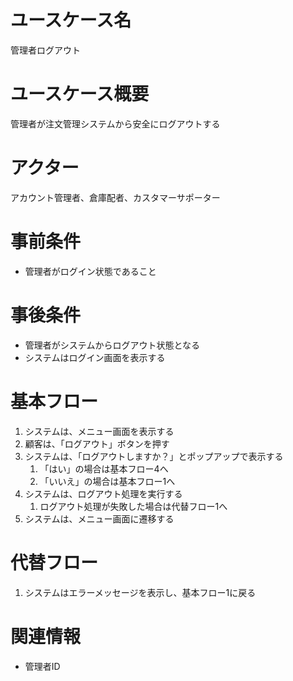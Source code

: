 # ユースケース名
管理者ログアウト

# ユースケース概要
管理者が注文管理システムから安全にログアウトする

# アクター
アカウント管理者、倉庫配者、カスタマーサポーター

# 事前条件
- 管理者がログイン状態であること

# 事後条件
- 管理者がシステムからログアウト状態となる
- システムはログイン画面を表示する

# 基本フロー
1. システムは、メニュー画面を表示する
2. 顧客は、「ログアウト」ボタンを押す
3. システムは、「ログアウトしますか？」とポップアップで表示する
   1. 「はい」の場合は基本フロー4へ
   2. 「いいえ」の場合は基本フロー1へ
4. システムは、ログアウト処理を実行する
    1. ログアウト処理が失敗した場合は代替フロー1へ
5. システムは、メニュー画面に遷移する


# 代替フロー
1. システムはエラーメッセージを表示し、基本フロー1に戻る

# 関連情報
- 管理者ID